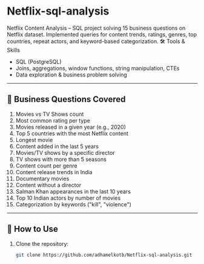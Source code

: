 # Netflix-sql-analysis
Netflix Content Analysis – SQL project solving 15 business questions on Netflix dataset. Implemented queries for content trends, ratings, genres, top countries, repeat actors, and keyword-based categorization.
🛠️ Tools & Skills
- SQL (PostgreSQL)
- Joins, aggregations, window functions, string manipulation, CTEs
- Data exploration & business problem solving

---

## 🔹 Business Questions Covered
1. Movies vs TV Shows count  
2. Most common rating per type  
3. Movies released in a given year (e.g., 2020)  
4. Top 5 countries with the most Netflix content  
5. Longest movie  
6. Content added in the last 5 years  
7. Movies/TV shows by a specific director  
8. TV shows with more than 5 seasons  
9. Content count per genre  
10. Content release trends in India  
11. Documentary movies  
12. Content without a director  
13. Salman Khan appearances in the last 10 years  
14. Top 10 Indian actors by number of movies  
15. Categorization by keywords ("kill", "violence")  

---

## 🚀 How to Use
1. Clone the repository:
   ```bash
   git clone https://github.com/adhamelkotb/Netflix-sql-analysis.git
